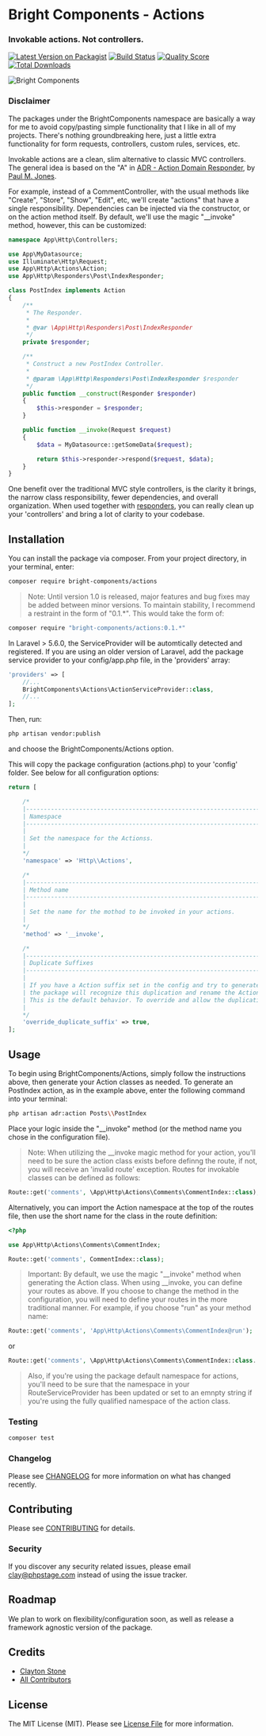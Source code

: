 # Bright Components - Actions
### Invokable actions. Not controllers.

[![Latest Version on Packagist](https://img.shields.io/packagist/v/bright-components/actions.svg)](https://packagist.org/packages/bright-components/actions)
[![Build Status](https://img.shields.io/travis/bright-components/actions/master.svg)](https://travis-ci.org/bright-components/actions)
[![Quality Score](https://img.shields.io/scrutinizer/g/bright-components/actions.svg)](https://scrutinizer-ci.com/g/bright-components/actions)
[![Total Downloads](https://img.shields.io/packagist/dt/bright-components/actions.svg)](https://packagist.org/packages/bright-components/actions)

![Bright Components](https://s3.us-east-2.amazonaws.com/bright-components/bc_large.png "Bright Components")

### Disclaimer
The packages under the BrightComponents namespace are basically a way for me to avoid copy/pasting simple functionality that I like in all of my projects. There's nothing groundbreaking here, just a little extra functionality for form requests, controllers, custom rules, services, etc.

Invokable actions are a clean, slim alternative to classic MVC controllers. The general idea is based on the "A" in [ADR - Action Domain Responder](http://paul-m-jones.com/archives/5970), by [Paul M. Jones](https://twitter.com/pmjones).

For example, instead of a CommentController, with the usual methods like "Create", "Store", "Show", "Edit", etc, we'll create "actions" that have a single responsibility. Dependencies can be injected via the constructor, or on the action method itself. By default, we'll use the magic "__invoke" method, however, this can be customized:
```php
namespace App\Http\Controllers;

use App\MyDatasource;
use Illuminate\Http\Request;
use App\Http\Actions\Action;
use App\Http\Responders\Post\IndexResponder;

class PostIndex implements Action
{
    /**
     * The Responder.
     *
     * @var \App\Http\Responders\Post\IndexResponder
     */
    private $responder;

    /**
     * Construct a new PostIndex Controller.
     *
     * @param \App\Http\Responders\Post\IndexResponder $responder
     */
    public function __construct(Responder $responder)
    {
        $this->responder = $responder;
    }

    public function __invoke(Request $request)
    {
        $data = MyDatasource::getSomeData($request);

        return $this->responder->respond($request, $data);
    }
}
```

One benefit over the traditional MVC style controllers, is the clarity it brings, the narrow class responsibility, fewer dependencies, and overall organization. When used together with [responders](https://github.com/bright-components/responders), you can really clean up your 'controllers' and bring a lot of clarity to your codebase.

## Installation
You can install the package via composer. From your project directory, in your terminal, enter:
```bash
composer require bright-components/actions
```
> Note: Until version 1.0 is released, major features and bug fixes may be added between minor versions. To maintain stability, I recommend a restraint in the form of "0.1.*". This would take the form of:
```bash
composer require "bright-components/actions:0.1.*"
```

In Laravel > 5.6.0, the ServiceProvider will be automtically detected and registered.
If you are using an older version of Laravel, add the package service provider to your config/app.php file, in the 'providers' array:
```php
'providers' => [
    //...
    BrightComponents\Actions\ActionServiceProvider::class,
    //...
];
```

Then, run:
```bash
php artisan vendor:publish
```
and choose the BrightComponents/Actions option.

This will copy the package configuration (actions.php) to your 'config' folder.
See below for all configuration options:

```php
return [

    /*
    |--------------------------------------------------------------------------
    | Namespace
    |--------------------------------------------------------------------------
    |
    | Set the namespace for the Actionss.
    |
    */
    'namespace' => 'Http\\Actions',

    /*
    |--------------------------------------------------------------------------
    | Method name
    |--------------------------------------------------------------------------
    |
    | Set the name for the mothod to be invoked in your actions.
    |
    */
    'method' => '__invoke',

    /*
    |--------------------------------------------------------------------------
    | Duplicate Suffixes
    |--------------------------------------------------------------------------
    |
    | If you have a Action suffix set in the config and try to generate a Action that also includes the suffix,
    | the package will recognize this duplication and rename the Action to remove the extra suffix.
    | This is the default behavior. To override and allow the duplication, change to false.
    |
    */
    'override_duplicate_suffix' => true,
];
```

## Usage
To begin using BrightComponents/Actions, simply follow the instructions above, then generate your Action classes as needed.
To generate an PostIndex action, as in the example above, enter the following command into your terminal:
```bash
php artisan adr:action Posts\\PostIndex
```

Place your logic inside the "__invoke" method (or the method name you chose in the configuration file).
> Note: When utilizing the __invoke magic method for your action, you'll need to be sure the action class exists before definng the route, if not, you will receive an 'invalid route' exception. Routes for invokable classes can be defined as follows:
```php
Route::get('comments', \App\Http\Actions\Comments\CommentIndex::class);
```

Alternatively, you can import the Action namespace at the top of the routes file, then use the short name for the class in the route definition:
```php
<?php

use App\Http\Actions\Comments\CommentIndex;

Route::get('comments', CommentIndex::class);
```

> Important: By default, we use the magic "__invoke" method when generating the Action class. When using __invoke, you can define your routes as above. If you choose to change the method in the configuration, you will need to define your routes in the more traditional manner. For example, if you choose "run" as your method name:
```php
Route::get('comments', 'App\Http\Actions\Comments\CommentIndex@run');
```
or
```php
Route::get('comments', \App\Http\Actions\Comments\CommentIndex::class.'@run');
```

> Also, if you're using the package default namespace for actions, you'll need to be sure that the namespace in your RouteServiceProvider has been updated or set to an emnpty string if you're using the fully qualified namespace of the action class.

### Testing

``` bash
composer test
```

### Changelog

Please see [CHANGELOG](CHANGELOG.md) for more information on what has changed recently.

## Contributing

Please see [CONTRIBUTING](CONTRIBUTING.md) for details.

### Security

If you discover any security related issues, please email clay@phpstage.com instead of using the issue tracker.

## Roadmap

We plan to work on flexibility/configuration soon, as well as release a framework agnostic version of the package.

## Credits

- [Clayton Stone](https://github.com/devcircus)
- [All Contributors](../../contributors)

## License

The MIT License (MIT). Please see [License File](LICENSE.md) for more information.
